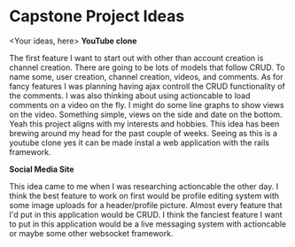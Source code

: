 # Capstone Project Ideas

<Your ideas, here>
**YouTube clone**

The first feature I want to start out with other than account creation is channel creation. There are going to be lots of models that follow CRUD. To name some, user creation, channel creation, videos, and comments. As for fancy features I was planning having ajax controll the CRUD functionality of the comments. I was also thinking about using actioncable to load comments on a video on the fly. I might do some line graphs to show views on the video. Something simple, views on the side and date on the bottom. Yeah this project aligns with my interests and hobbies. This idea has been brewing around my head for the past couple of weeks. Seeing as this is a youtube clone yes it can be made instal a web application with the rails framework.

**Social Media Site**

This idea came to me when I was researching actioncable the other day. I think the best feature to work on first would be profile editing system with some image uploads for a header/profile picture. Almost every feature that I'd put in this application would be CRUD. I think the fanciest feature I want to put in this application would be a live messaging system with actioncable or maybe some other websocket framework. 
